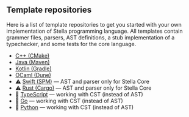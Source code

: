 ## Template repositories

Here is a list of template repositories to get you started with your own implementation of Stella programming language.
All templates contain grammer files, parsers, AST definitions, a stub implementation of a typechecker, and some tests for the core language.

- [C++ (CMake)](https://github.com/IU-ACCPA-2023/stella-implementation-in-cpp)
- [Java (Maven)](https://github.com/IU-ACCPA-2023/stella-implementation-in-java)
- [Kotlin (Gradle)](https://github.com/IU-ACCPA-2023/stella-implementation-in-kotlin)
- [OCaml (Dune)](https://github.com/IU-ACCPA-2023/stella-implementation-in-ocaml)
- ⚠️ [Swift (SPM)](https://github.com/IU-ACCPA-2023/stella-implementation-in-swift) — AST and parser only for Stella Core
- ⚠️ [Rust (Cargo)](https://github.com/IU-ACCPA-2023/stella-implementation-in-rust) — AST and parser only for Stella Core
- 🚧 [TypeScript](https://github.com/IU-ACCPA-2023/stella-implementation-in-typescript) — working with CST (instead of AST)
- 🚧 [Go](https://github.com/IU-ACCPA-2023/stella-implementation-in-go) — working with CST (instead of AST)
- 🚧 [Python](https://github.com/IU-ACCPA-2023/stella-implementation-in-Python) — working with CST (instead of AST)

